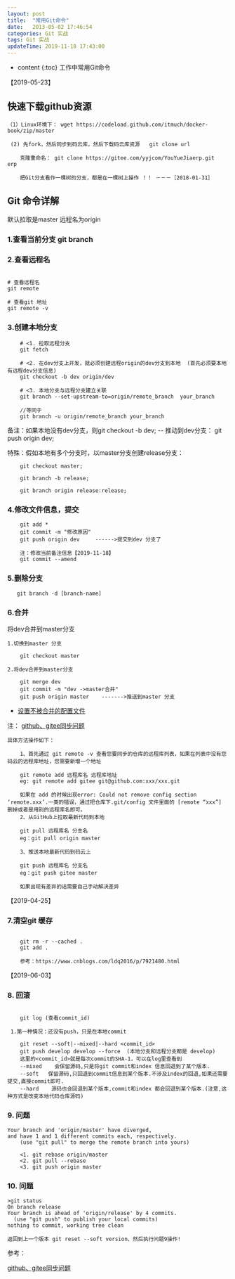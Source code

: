 ```yaml
---
layout: post
title:  "常用Git命令"
date:   2013-05-02 17:46:54
categories: Git 实战
tags: Git 实战
updateTime: 2019-11-18 17:43:00
---
```


* content
{:toc}
工作中常用Git命令

【2019-05-23】
## 快速下载github资源
```
（1）Linux环境下： wget https://codeload.github.com/itmuch/docker-book/zip/master

 (2) 先fork，然后同步到码云库，然后下载码云库资源   git clone url

	克隆重命名： git clone https://gitee.com/yyjcom/YouYueJiaerp.git  erp

	把Git分支看作一棵树的分支，都是在一棵树上操作 ！！ －－－［2018-01-31］
```

## Git 命令详解

默认拉取是master 远程名为origin

### 1.查看当前分支 git branch

### 2.查看远程名 

```shell

# 查看远程名
git remote

# 查看git 地址
git remote -v

```



### 3.创建本地分支
```git 
	# <1. 拉取远程分支
    git fetch

	# <2. 在dev分支上开发，就必须创建远程origin的dev分支到本地  (首先必须要本地有远程dev分支信息)
	git checkout -b dev origin/dev 

	# <3. 本地分支与远程分支建立关联
	git branch --set-upstream-to=origin/remote_branch  your_branch

	//等同于
	git branch -u origin/remote_branch your_branch

```

备注：如果本地没有dev分支，则git checkout -b dev;   -- 推动到dev分支： git push origin dev;

   特殊：假如本地有多个分支时，以master分支创建release分支：
```git
	git checkout master;

	git branch -b release;

	git branch origin release:release;
```
### 4.修改文件信息，提交

```git
    git add *
    git commit -m "修改原因"
    git push origin dev     ------>提交到dev 分支了
    
    注：修改当前备注信息【2019-11-18】
    git commit --amend
```

### 5.删除分支
```git
   git branch -d [branch-name]
```

### 6.合并

将dev合并到master分支
```git
1.切换到master 分支

    git checkout master

2.将dev合并到master分支

    git merge dev 
    git commit -m "dev ->master合并"
    git push origin master    ------->推送到master 分支	
```

- [设置不被合并的配置文件](https://www.cnblogs.com/init-007/p/11395883.html)

注： 
[github、gitee同步问题](https://blog.gitee.com/2018/06/05/github_to_gitee/)

```
具体方法操作如下：

	1、首先通过 git remote -v 查看您要同步的仓库的远程库列表，如果在列表中没有您码云的远程库地址，您需要新增一个地址

	git remote add 远程库名 远程库地址
	eg: git remote add gitee git@github.com:xxx/xxx.git

	如果在 add 的时候出现error: Could not remove config section ‘remote.xxx’.一类的错误，通过把仓库下.git/config 文件里面的 [remote “xxx”] 删掉或者是用别的远程库名即可。
	2、从GitHub上拉取最新代码到本地

	git pull 远程库名 分支名
	eg：git pull origin master

	3、推送本地最新代码到码云上

	git push 远程库名 分支名
	eg：git push gitee master

	如果出现有差异的话需要自己手动解决差异

```

【2019-04-25】
### 7.清空git 缓存

```git

	git rm -r --cached .
	git add .

	参考：https://www.cnblogs.com/ldq2016/p/7921480.html 
```
【2019-06-03】
### 8. 回滚    
```git

	git log (查看commit_id)

 1.第一种情况：还没有push，只是在本地commit

	git reset --soft|--mixed|--hard <commit_id>
	git push develop develop --force  (本地分支和远程分支都是 develop)
	这里的<commit_id>就是每次commit的SHA-1，可以在log里查看到
	--mixed    会保留源码,只是将git commit和index 信息回退到了某个版本.
	--soft   保留源码,只回退到commit信息到某个版本.不涉及index的回退,如果还需要提交,直接commit即可.
	--hard    源码也会回退到某个版本,commit和index 都会回退到某个版本.(注意,这种方式是改变本地代码仓库源码)
```
### 9. 问题

```git
Your branch and 'origin/master' have diverged,
and have 1 and 1 different commits each, respectively.
    (use "git pull" to merge the remote branch into yours)

	<1. git rebase origin/master 
	<2. git pull --rebase 
	<3. git push origin master 
```
### 10. 问题

```git
>git status
On branch release
Your branch is ahead of 'origin/release' by 4 commits.
  (use "git push" to publish your local commits)
nothing to commit, working tree clean

返回到上一个版本 git reset --soft version、然后执行问题9操作!
```

参考：

[github、gitee同步问题](https://blog.gitee.com/2018/06/05/github_to_gitee/)